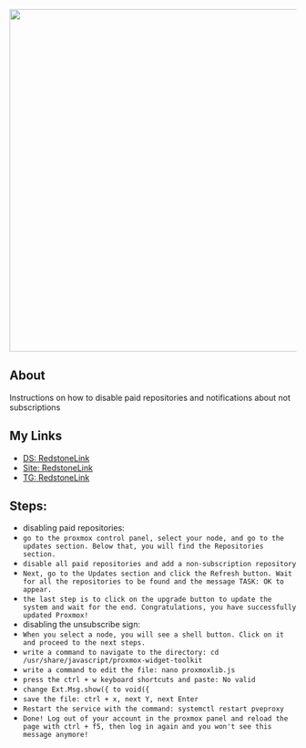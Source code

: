 <p align="center">
      <img src="https://upload.wikimedia.org/wikipedia/commons/thumb/9/92/Logo_Proxmox.svg/1200px-Logo_Proxmox.svg.png" width="600">
</p>

## About

Instructions on how to disable paid repositories and notifications about not subscriptions

## My Links

- [DS: RedstoneLink](https://discord.gg/BE8fEbJ9HJ)
- [Site: RedstoneLink](https://RedstoneLink.ru)
- [TG: RedstoneLink](https://t.me/redstonelink)

## Steps:
- disabling paid repositories:
- `go to the proxmox control panel, select your node, and go to the updates section. Below that, you will find the Repositories section.`
- `disable all paid repositories and add a non-subscription repository`
- `Next, go to the Updates section and click the Refresh button. Wait for all the repositories to be found and the message TASK: OK to appear.`
- `the last step is to click on the upgrade button to update the system and wait for the end. Congratulations, you have successfully updated Proxmox!`
- disabling the unsubscribe sign:
- `When you select a node, you will see a shell button. Click on it and proceed to the next steps.`
- `write a command to navigate to the directory: cd /usr/share/javascript/proxmox-widget-toolkit`
- `write a command to edit the file: nano proxmoxlib.js`
- `press the ctrl + w keyboard shortcuts and paste: No valid`
- `change Ext.Msg.show({ to void({`
- `save the file: ctrl + x, next Y, next Enter`
- `Restart the service with the command: systemctl restart pveproxy`
- `Done! Log out of your account in the proxmox panel and reload the page with ctrl + f5, then log in again and you won't see this message anymore!`
